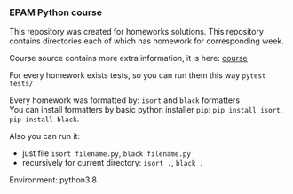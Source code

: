 ### EPAM Python course

This repository was created for homeworks solutions. This repository contains directories each of which has homework for corresponding week.

Course source contains more extra information, it is here: [course](https://github.com/cdeler/epam_python_autumn_2020)

For every homework exists tests, so you can run them this way `pytest tests/`

Every homework was formatted by: `isort` and `black` formatters <br/>
You can install formatters by basic python installer `pip`:
`pip install isort`, `pip install black`. <br/>

Also you can run it:
 - just file `isort filename.py`, `black filename.py`
 - recursively for current directory: `isort .`, `black .`

Environment: python3.8
